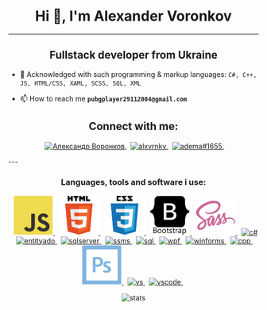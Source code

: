 <h1 align="center">Hi 👋, I'm Alexander Voronkov</h1>

---

<h2 align="center">Fullstack developer from Ukraine</h2>

- 🌱 Acknowledged with such programming & markup languages: `C#, C++, JS, HTML/CSS, XAML, SCSS, SQL, XML`

- 📫 How to reach me **`pubgplayer29112004@gmail.com`**

<h2 align="center">Connect with me:</h3>
<p align="center">
&nbsp;
<a href="https://www.linkedin.com/in/alexander-voronkov-08919a212/" target="blank">
  <img align="center" src="https://raw.githubusercontent.com/rahuldkjain/github-profile-readme-generator/master/src/images/icons/Social/linked-in-alt.svg"    alt="Александр Воронков" height="80"/> 
</a>
&nbsp;
<a href="https://www.instagram.com/alxvrnkv/" target="blank">
  <img align="center" src="https://raw.githubusercontent.com/rahuldkjain/github-profile-readme-generator/master/src/images/icons/Social/instagram.svg" alt="alxvrnkv" height="80" width="80" />
</a>
&nbsp;
<a href="https://discord.gg/adema#1655" target="blank">
  <img align="center" src="https://raw.githubusercontent.com/rahuldkjain/github-profile-readme-generator/master/src/images/icons/Social/discord.svg" alt="adema#1655" height="80" width="80" />
</a>
&nbsp;
</p>
---
<h3 align="center">Languages, tools and software i use:</h3>
<p align="center"> 
 &nbsp;
<a href="https://developer.mozilla.org/en-US/docs/Web/JavaScript" target="_blank" rel="noreferrer"> 
  <img src="https://raw.githubusercontent.com/devicons/devicon/master/icons/javascript/javascript-original.svg" alt="javascript" height="80"/> 
</a> 
 &nbsp;
<a href="https://www.w3.org/html/" target="_blank" rel="noreferrer"> 
  <img src="https://raw.githubusercontent.com/devicons/devicon/master/icons/html5/html5-original-wordmark.svg" alt="html5" height="80"/> 
</a> 
 &nbsp;
<a href="https://www.w3schools.com/css/" target="_blank" rel="noreferrer">
  <img src="https://raw.githubusercontent.com/devicons/devicon/master/icons/css3/css3-original-wordmark.svg" alt="css3" height="80"/> 
</a> 
 &nbsp;
 <a href="https://getbootstrap.com" target="_blank" rel="noreferrer"> 
  <img src="https://raw.githubusercontent.com/devicons/devicon/master/icons/bootstrap/bootstrap-plain-wordmark.svg" alt="bootstrap" height="80"/>
</a> 
 &nbsp;
<a href="https://sass-lang.com" target="_blank" rel="noreferrer">
  <img src="https://raw.githubusercontent.com/devicons/devicon/master/icons/sass/sass-original.svg" alt="sass" height="80"/> 
</a> 
 &nbsp;
<a href="" target="_blank" rel="noreferrer">
  <img src="https://cdn.cdnlogo.com/logos/c/27/c.svg" alt="c#" height="80"/> 
</a> 
 &nbsp;
<a href="" target="_blank" rel="noreferrer">
  <img src="https://www.cmarix.com/blog/wp-content/uploads/2016/03/xEntity-Framework.png.pagespeed.ic.xKHrv3Vte7.png" alt="entityado" height="80"/> 
</a> 
 &nbsp;
<a href="" target="_blank" rel="noreferrer"> 
  <img style="background-color:white" src="https://www.kindpng.com/picc/m/403-4036315_microsoft-sql-server-logo-sql-server-logo-svg.png" alt="sqlserver" height="80"/> 
</a>
 &nbsp;
<a href="" target="_blank" rel="noreferrer"> 
  <img src="https://www.edureka.co/blog/wp-content/uploads/2019/10/logo.png" alt="ssms" height="80"/> 
</a> 
 &nbsp;
<a href="" target="_blank" rel="noreferrer"> 
  <img src="https://seeklogo.com/images/A/azure-sql-database-logo-D7A32C9CD9-seeklogo.com.png" alt="sql" height="80"/> 
</a> 
 &nbsp;
<a href="" target="_blank" rel="noreferrer"> 
  <img src="https://www.ambient-it.net/wp-content/uploads/2016/04/wpf-logo-175.png" alt="wpf" height="80"/>
</a> 
 &nbsp;
<a href="" target="_blank" rel="noreferrer"> 
  <img src="https://tukuz.com/wp-content/uploads/2020/08/winform-medical-engineering-srl-logo-vector.png" alt="winforms" height="80"/>
</a> 
 &nbsp;
<a href="" target="_blank" rel="noreferrer">
  <img height="80" alt="cpp" src="https://upload.wikimedia.org/wikipedia/commons/thumb/1/18/ISO_C%2B%2B_Logo.svg/1822px-ISO_C%2B%2B_Logo.svg.png">
</a>
 &nbsp;
<a href="https://www.photoshop.com/en" target="_blank" rel="noreferrer">
  <img src="https://raw.githubusercontent.com/devicons/devicon/master/icons/photoshop/photoshop-line.svg" alt="photoshop"     height="80"/>
</a> 
 &nbsp;
<a href="" target="_blank" rel="noreferrer">
  <img src="https://upload.wikimedia.org/wikipedia/commons/thumb/5/59/Visual_Studio_Icon_2019.svg/2060px-Visual_Studio_Icon_2019.svg.png" alt="vs" height="80"/>
</a> 
 &nbsp;
<a href="" target="_blank" rel="noreferrer">
  <img src="https://upload.wikimedia.org/wikipedia/commons/thumb/9/9a/Visual_Studio_Code_1.35_icon.svg/2048px-Visual_Studio_Code_1.35_icon.svg.png" alt="vscode" height="80"/>
</a> 
 &nbsp;  
</p>
<p align="center">
  <img align="center" src="https://github-readme-stats.vercel.app/api/top-langs?username=alexander-voronkov&show_icons=true&locale=en&layout=compact" alt="stats" /></p>
